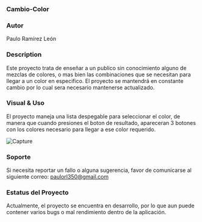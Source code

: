 ### Cambio-Color

### Autor
Paulo Ramírez León

### Description
Este proyecto trata de enseñar a un publico sin conocimiento alguno de mezclas de colores, o mas bien las combinaciones que se necesitan
para llegar a un color en especifico. El proyecto se mantendrá en constante cambio por lo cual sera necesario mantenerse actualizado.

### Visual & Uso
El proyecto maneja una lista despegable para seleccionar el color, de manera que cuando presiones el boton de resultado, apareceran 
3 botones con los colores necesario para llegar a ese color requerido.

![Capture](https://user-images.githubusercontent.com/48166668/67256923-5a33ba80-f43e-11e9-9624-4b46411fde4b.JPG)

### Soporte
Si necesita reportar un fallo o alguna sugerencia, favor de comunicarse al siguiente correo: paulorl350@gmail.com

### Estatus del Proyecto
Actualmente, el proyecto se encuentra en desarrollo, por lo que aun puede contener varios bugs o mal rendimiento dentro de la aplicación.
